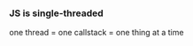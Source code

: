 ### JS is single-threaded

one thread = one callstack = one thing at a time<!-- .element: class="fragment" -->
